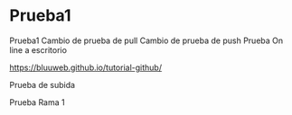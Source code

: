# Prueba1
Prueba1
Cambio de prueba de pull
Cambio de prueba de push
Prueba On line a escritorio

https://bluuweb.github.io/tutorial-github/

Prueba de subida

Prueba Rama 1